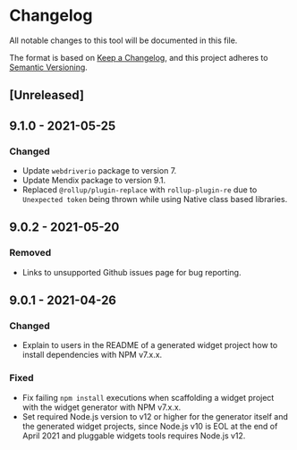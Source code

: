 # Changelog

All notable changes to this tool will be documented in this file.

The format is based on [Keep a Changelog](https://keepachangelog.com/en/1.0.0/), and this project adheres to [Semantic Versioning](https://semver.org/spec/v2.0.0.html).

## [Unreleased]

## 9.1.0 - 2021-05-25

### Changed

- Update `webdriverio` package to version 7.
- Update Mendix package to version 9.1.
- Replaced `@rollup/plugin-replace` with `rollup-plugin-re` due to `Unexpected token` being thrown while using Native class based libraries.

## 9.0.2 - 2021-05-20

### Removed
- Links to unsupported Github issues page for bug reporting.

## 9.0.1 - 2021-04-26

### Changed

- Explain to users in the README of a generated widget project how to install dependencies with NPM v7.x.x.

### Fixed

- Fix failing `npm install` executions when scaffolding a widget project with the widget generator with NPM v7.x.x.
- Set required Node.js version to v12 or higher for the generator itself and the generated widget projects, since Node.js v10 is EOL at the end of April 2021 and pluggable widgets tools requires Node.js v12.
